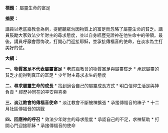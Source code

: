 **標題：** 屬靈生命的富足

**摘要：**

講員以老底嘉教會為例，提醒聽眾勿因物質上的富足而忽略了屬靈生命的貧乏。講員鼓勵大家效法少年財主的尋求態度，並以自身經歷見證神在他生命中的帶領。最後，講員呼籲會眾悔改，打開心門迎接耶穌，並承接傳福音的使命，在淡水為主打美好的仗。 

**大綱：**

**一、物質富足不代表屬靈富足**
    * 老底嘉教會的物質富足與屬靈貧乏
    * 承認屬靈的貧乏才能得到真正的富足
    * 少年財主尋求永生的態度

**二、尋求屬靈生命的成長**
    * 找到適合自己的屬靈成長方式
    * 明白信仰生活是與神負責
    * 經歷神同在的平安與喜樂

**三、淡江教會的傳福音使命**
    * 淡江教會不斷被神擴張
    * 承接傳福音的棒子
    * 十二月社區傳福音的挑戰

**四、回應神的呼召**
    * 效法少年財主的尋求態度
    * 承認自己的不足，求神幫助
    * 打開心門迎接耶穌
    * 承接傳福音的使命 